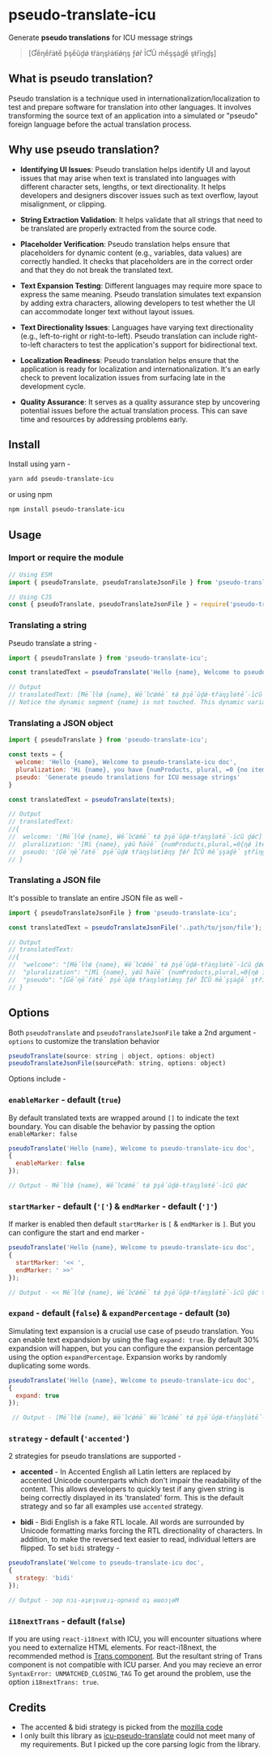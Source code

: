 # pseudo-translate-icu

Generate **pseudo translations** for ICU message strings
> [Ɠḗƞḗřȧŧḗ ƥşḗŭḓǿ ŧřȧƞşŀȧŧīǿƞş ƒǿř ĪƇŬ ḿḗşşȧɠḗ şŧřīƞɠş]

## What is pseudo translation?

Pseudo translation is a technique used in internationalization/localization to test and prepare software for translation into other languages. It involves transforming the source text of an application into a simulated or "pseudo" foreign language before the actual translation process.

## Why use pseudo translation?

* **Identifying UI Issues**: Pseudo translation helps identify UI and layout issues that may arise when text is translated into languages with different character sets, lengths, or text directionality. It helps developers and designers discover issues such as text overflow, layout misalignment, or clipping.

* **String Extraction Validation**: It helps validate that all strings that need to be translated are properly extracted from the source code.

* **Placeholder Verification**: Pseudo translation helps ensure that placeholders for dynamic content (e.g., variables, data values) are correctly handled. It checks that placeholders are in the correct order and that they do not break the translated text.

* **Text Expansion Testing**: Different languages may require more space to express the same meaning. Pseudo translation simulates text expansion by adding extra characters, allowing developers to test whether the UI can accommodate longer text without layout issues.

* **Text Directionality Issues**: Languages have varying text directionality (e.g., left-to-right or right-to-left). Pseudo translation can include right-to-left characters to test the application's support for bidirectional text.

* **Localization Readiness**: Pseudo translation helps ensure that the application is ready for localization and internationalization. It's an early check to prevent localization issues from surfacing late in the development cycle.

* **Quality Assurance**: It serves as a quality assurance step by uncovering potential issues before the actual translation process. This can save time and resources by addressing problems early.

## Install

Install using yarn -
```sh
yarn add pseudo-translate-icu
```
or using npm
```sh
npm install pseudo-translate-icu
```
## Usage

### Import or require the module

```javascript
// Using ESM
import { pseudoTranslate, pseudoTranslateJsonFile } from 'pseudo-translate-icu';

// Using CJS
const { pseudoTranslate, pseudoTranslateJsonFile } = require('pseudo-translate-icu');
```

### Translating a string

Pseudo translate a string -
```javascript
import { pseudoTranslate } from 'pseudo-translate-icu';

const translatedText = pseudoTranslate('Hello {name}, Welcome to pseudo-translate-icu doc');

// Output
// translatedText: [Ħḗŀŀǿ {name}, Ẇḗŀƈǿḿḗ ŧǿ ƥşḗŭḓǿ-ŧřȧƞşŀȧŧḗ-īƈŭ ḓǿƈ]
// Notice the dynamic segment {name} is not touched. This dynamic variable resolution is usually called interpolation
```

### Translating a JSON object
```javascript
import { pseudoTranslate } from 'pseudo-translate-icu';

const texts = {
  welcome: 'Hello {name}, Welcome to pseudo-translate-icu doc',
  pluralization: 'Hi {name}, you have {numProducts, plural, =0 {no items} =1 {one item} other {# items}} in cart',
  pseudo: 'Generate pseudo translations for ICU message strings'
}

const translatedText = pseudoTranslate(texts);

// Output
// translatedText:
//{
//  welcome: '[Ħḗŀŀǿ {name}, Ẇḗŀƈǿḿḗ ŧǿ ƥşḗŭḓǿ-ŧřȧƞşŀȧŧḗ-īƈŭ ḓǿƈ]',
//  pluralization: '[Ħī {name}, ẏǿŭ ħȧṽḗ {numProducts,plural,=0{ƞǿ īŧḗḿş} =1{ǿƞḗ īŧḗḿ} other{# īŧḗḿş}} īƞ ƈȧřŧ]',
//  pseudo: '[Ɠḗƞḗřȧŧḗ ƥşḗŭḓǿ ŧřȧƞşŀȧŧīǿƞş ƒǿř ĪƇŬ ḿḗşşȧɠḗ şŧřīƞɠş]'
// }
```

### Translating a JSON file
It's possible to translate an entire JSON file as well -

```javascript
import { pseudoTranslateJsonFile } from 'pseudo-translate-icu';

const translatedText = pseudoTranslateJsonFile('..path/to/json/file');

// Output
// translatedText:
//{
//  "welcome": "[Ħḗŀŀǿ {name}, Ẇḗŀƈǿḿḗ ŧǿ ƥşḗŭḓǿ-ŧřȧƞşŀȧŧḗ-īƈŭ ḓǿƈ]",
//  "pluralization": "[Ħī {name}, ẏǿŭ ħȧṽḗ {numProducts,plural,=0{ƞǿ īŧḗḿş} =1{ǿƞḗ īŧḗḿ} other{# īŧḗḿş}} īƞ ƈȧřŧ]",
//  "pseudo": "[Ɠḗƞḗřȧŧḗ ƥşḗŭḓǿ ŧřȧƞşŀȧŧīǿƞş ƒǿř ĪƇŬ ḿḗşşȧɠḗ şŧřīƞɠş]"
// }
```

## Options
Both ```pseudoTranslate``` and ```pseudoTranslateJsonFile``` take a 2nd argument - ```options``` to customize the translation behavior

```javascript
pseudoTranslate(source: string | object, options: object)
pseudoTranslateJsonFile(sourcePath: string, options: object)
```

Options include -

### `enableMarker` - default (`true`)
By default translated texts are wrapped around ```[]``` to indicate the text boundary. You can disable the behavior by passing the option ```enableMarker: false```
```javascript
pseudoTranslate('Hello {name}, Welcome to pseudo-translate-icu doc',
{
  enableMarker: false
});

// Output - Ħḗŀŀǿ {name}, Ẇḗŀƈǿḿḗ ŧǿ ƥşḗŭḓǿ-ŧřȧƞşŀȧŧḗ-īƈŭ ḓǿƈ
```

### `startMarker` - default (`'['`) & `endMarker` - default (`']'`)
If marker is enabled then default ```startMarker``` is `[` & ```endMarker``` is `]`. But you can configure the start and end marker -
```javascript
pseudoTranslate('Hello {name}, Welcome to pseudo-translate-icu doc',
{
  startMarker: '<< ',
  endMarker: ' >>'
});

// Output - << Ħḗŀŀǿ {name}, Ẇḗŀƈǿḿḗ ŧǿ ƥşḗŭḓǿ-ŧřȧƞşŀȧŧḗ-īƈŭ ḓǿƈ >>
```

### `expand` - default (`false`) & `expandPercentage` - default (`30`)
Simulating text expansion is a crucial use case of pseudo translation. You can enable text expandsion by using the flag `expand: true`. By default 30% expandsion will happen, but you can configure the expansion percentage using the option `expandPercentage`.
Expansion works by randomly duplicating some words.
```javascript
pseudoTranslate('Hello {name}, Welcome to pseudo-translate-icu doc',
{
  expand: true
});

 // Output - [Ħḗŀŀǿ {name}, Ẇḗŀƈǿḿḗ Ẇḗŀƈǿḿḗ ŧǿ ƥşḗŭḓǿ-ŧřȧƞşŀȧŧḗ-īƈŭ ḓǿƈ]
```

### `strategy` - default (`'accented'`)

2 strategies for pseudo translations are supported -

* **accented** - In Accented English all Latin letters are replaced by accented Unicode counterparts which don't impair the readability of the content. This allows developers to quickly test if any given string is being correctly displayed in its 'translated' form. This is the default strategy and so far all examples use `accented` strategy.

* **bidi** - Bidi English is a fake RTL locale.  All words are surrounded by Unicode formatting marks forcing the RTL directionality of characters. In addition, to make the reversed text easier to read, individual letters are flipped.
To set `bidi` strategy -
```javascript
pseudoTranslate('Welcome to pseudo-translate-icu doc',
{
  strategy: 'bidi'
});

// Output - ‮Mǝʅɔoɯǝ ʇo dsǝnpo-ʇɹɐusʅɐʇǝ-ıɔn poɔ‬
```

### `i18nextTrans` - default (`false`)
If you are using `react-i18next` with ICU, you will encounter situations where you need to externalize HTML elements. For react-i18next, the recommended method is [Trans component](https://react.i18next.com/latest/trans-component).
But the resultant string of Trans component is not compatible with ICU parser. And you may recieve an error ```SyntaxError: UNMATCHED_CLOSING_TAG```
To get around the problem, use the option ```i18nextTrans: true```.

## Credits

* The accented & bidi strategy is picked from the [mozilla code](https://hg.mozilla.org/mozreview/gecko/rev/a96cf6ff334617c3d51e325ece5f27eaa0fefac9)
* I only built this library as [icu-pseudo-translate](https://github.com/1stdibs/icu-pseudo-translate) could not meet many of my requirements. But I picked up the core parsing logic from the library.
